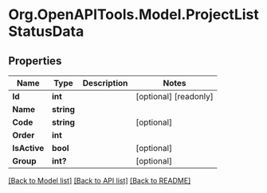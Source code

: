 
# Org.OpenAPITools.Model.ProjectListStatusData

## Properties

Name | Type | Description | Notes
------------ | ------------- | ------------- | -------------
**Id** | **int** |  | [optional] [readonly] 
**Name** | **string** |  | 
**Code** | **string** |  | [optional] 
**Order** | **int** |  | 
**IsActive** | **bool** |  | [optional] 
**Group** | **int?** |  | [optional] 

[[Back to Model list]](../README.md#documentation-for-models)
[[Back to API list]](../README.md#documentation-for-api-endpoints)
[[Back to README]](../README.md)

